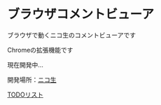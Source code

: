 # ブラウザコメントビューア
ブラウザで動くニコ生のコメントビューアです

Chromeの拡張機能です

現在開発中…

開発場所：[ニコ生](https://live.nicovideo.jp/watch/co3860320)

[TODOリスト](md/todo.md)
